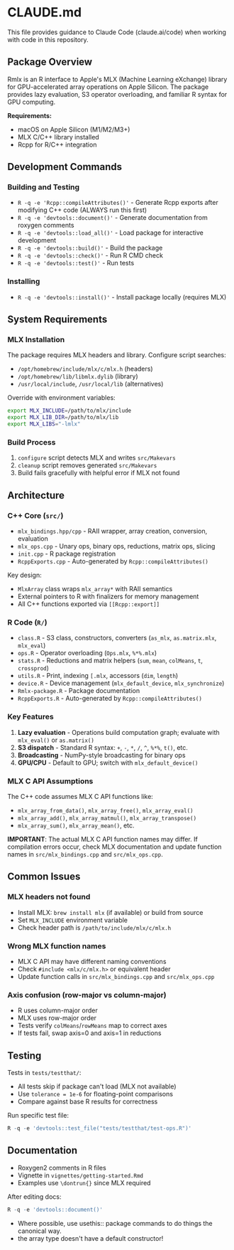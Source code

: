 # CLAUDE.md

This file provides guidance to Claude Code (claude.ai/code) when working with code in this repository.

## Package Overview

Rmlx is an R interface to Apple's MLX (Machine Learning eXchange) library for GPU-accelerated array operations on Apple Silicon. The package provides lazy evaluation, S3 operator overloading, and familiar R syntax for GPU computing.

**Requirements:**
- macOS on Apple Silicon (M1/M2/M3+)
- MLX C/C++ library installed
- Rcpp for R/C++ integration

## Development Commands

### Building and Testing
- `R -q -e 'Rcpp::compileAttributes()'` - Generate Rcpp exports after modifying C++ code (ALWAYS run this first)
- `R -q -e 'devtools::document()'` - Generate documentation from roxygen comments
- `R -q -e 'devtools::load_all()'` - Load package for interactive development
- `R -q -e 'devtools::build()'` - Build the package
- `R -q -e 'devtools::check()'` - Run R CMD check
- `R -q -e 'devtools::test()'` - Run tests

### Installing
- `R -q -e 'devtools::install()'` - Install package locally (requires MLX)

## System Requirements

### MLX Installation
The package requires MLX headers and library. Configure script searches:
- `/opt/homebrew/include/mlx/c/mlx.h` (headers)
- `/opt/homebrew/lib/libmlx.dylib` (library)
- `/usr/local/include`, `/usr/local/lib` (alternatives)

Override with environment variables:
```bash
export MLX_INCLUDE=/path/to/mlx/include
export MLX_LIB_DIR=/path/to/mlx/lib
export MLX_LIBS="-lmlx"
```

### Build Process
1. `configure` script detects MLX and writes `src/Makevars`
2. `cleanup` script removes generated `src/Makevars`
3. Build fails gracefully with helpful error if MLX not found

## Architecture

### C++ Core (`src/`)
- `mlx_bindings.hpp/cpp` - RAII wrapper, array creation, conversion, evaluation
- `mlx_ops.cpp` - Unary ops, binary ops, reductions, matrix ops, slicing
- `init.cpp` - R package registration
- `RcppExports.cpp` - Auto-generated by `Rcpp::compileAttributes()`

Key design:
- `MlxArray` class wraps `mlx_array*` with RAII semantics
- External pointers to R with finalizers for memory management
- All C++ functions exported via `[[Rcpp::export]]`

### R Code (`R/`)
- `class.R` - S3 class, constructors, converters (`as_mlx`, `as.matrix.mlx`, `mlx_eval`)
- `ops.R` - Operator overloading (`Ops.mlx`, `%*%.mlx`)
- `stats.R` - Reductions and matrix helpers (`sum`, `mean`, `colMeans`, `t`, `crossprod`)
- `utils.R` - Print, indexing `[.mlx`, accessors (`dim`, `length`)
- `device.R` - Device management (`mlx_default_device`, `mlx_synchronize`)
- `Rmlx-package.R` - Package documentation
- `RcppExports.R` - Auto-generated by `Rcpp::compileAttributes()`

### Key Features
1. **Lazy evaluation** - Operations build computation graph; evaluate with `mlx_eval()` or `as.matrix()`
2. **S3 dispatch** - Standard R syntax: `+`, `-`, `*`, `/`, `^`, `%*%`, `t()`, etc.
3. **Broadcasting** - NumPy-style broadcasting for binary ops
4. **GPU/CPU** - Default to GPU; switch with `mlx_default_device()`

### MLX C API Assumptions
The C++ code assumes MLX C API functions like:
- `mlx_array_from_data()`, `mlx_array_free()`, `mlx_array_eval()`
- `mlx_array_add()`, `mlx_array_matmul()`, `mlx_array_transpose()`
- `mlx_array_sum()`, `mlx_array_mean()`, etc.

**IMPORTANT**: The actual MLX C API function names may differ. If compilation errors occur, check MLX documentation and update function names in `src/mlx_bindings.cpp` and `src/mlx_ops.cpp`.

## Common Issues

### MLX headers not found
- Install MLX: `brew install mlx` (if available) or build from source
- Set `MLX_INCLUDE` environment variable
- Check header path is `/path/to/include/mlx/c/mlx.h`

### Wrong MLX function names
- MLX C API may have different naming conventions
- Check `#include <mlx/c/mlx.h>` or equivalent header
- Update function calls in `src/mlx_bindings.cpp` and `src/mlx_ops.cpp`

### Axis confusion (row-major vs column-major)
- R uses column-major order
- MLX uses row-major order
- Tests verify `colMeans`/`rowMeans` map to correct axes
- If tests fail, swap axis=0 and axis=1 in reductions

## Testing

Tests in `tests/testthat/`:
- All tests skip if package can't load (MLX not available)
- Use `tolerance = 1e-6` for floating-point comparisons
- Compare against base R results for correctness

Run specific test file:
```r
R -q -e 'devtools::test_file("tests/testthat/test-ops.R")'
```

## Documentation

- Roxygen2 comments in R files
- Vignette in `vignettes/getting-started.Rmd`
- Examples use `\dontrun{}` since MLX required

After editing docs:
```r
R -q -e 'devtools::document()'
```
- Where possible, use usethis:: package commands to do things the canonical way.
- the array type doesn't have a default constructor!